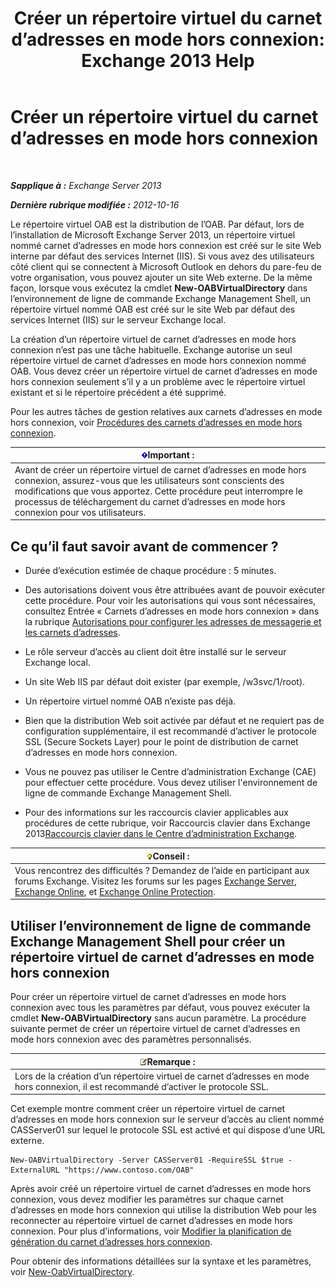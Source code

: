 ﻿---
title: 'Créer un répertoire virtuel du carnet d’adresses en mode hors connexion: Exchange 2013 Help'
TOCTitle: Créer un répertoire virtuel du carnet d’adresses en mode hors connexion
ms:assetid: 2c70e21f-2b12-414a-9e8c-65634a767c72
ms:mtpsurl: https://technet.microsoft.com/fr-fr/library/Aa996917(v=EXCHG.150)
ms:contentKeyID: 50477808
ms.date: 04/24/2018
mtps_version: v=EXCHG.150
ms.translationtype: HT
---

# Créer un répertoire virtuel du carnet d’adresses en mode hors connexion

 

_**Sapplique à :** Exchange Server 2013_

_**Dernière rubrique modifiée :** 2012-10-16_

Le répertoire virtuel OAB est la distribution de l’OAB. Par défaut, lors de l’installation de Microsoft Exchange Server 2013, un répertoire virtuel nommé carnet d’adresses en mode hors connexion est créé sur le site Web interne par défaut des services Internet (IIS). Si vous avez des utilisateurs côté client qui se connectent à Microsoft Outlook en dehors du pare-feu de votre organisation, vous pouvez ajouter un site Web externe. De la même façon, lorsque vous exécutez la cmdlet **New-OABVirtualDirectory** dans l’environnement de ligne de commande Exchange Management Shell, un répertoire virtuel nommé OAB est créé sur le site Web par défaut des services Internet (IIS) sur le serveur Exchange local.

La création d’un répertoire virtuel de carnet d’adresses en mode hors connexion n’est pas une tâche habituelle. Exchange autorise un seul répertoire virtuel de carnet d’adresses en mode hors connexion nommé OAB. Vous devez créer un répertoire virtuel de carnet d’adresses en mode hors connexion seulement s’il y a un problème avec le répertoire virtuel existant et si le répertoire précédent a été supprimé.

Pour les autres tâches de gestion relatives aux carnets d’adresses en mode hors connexion, voir [Procédures des carnets d’adresses en mode hors connexion](offline-address-book-procedures-exchange-2013-help.md).

<table>
<thead>
<tr class="header">
<th><img src="images/JJ159813.important(EXCHG.150).gif" title="Important" alt="Important" />Important :</th>
</tr>
</thead>
<tbody>
<tr class="odd">
<td>Avant de créer un répertoire virtuel de carnet d’adresses en mode hors connexion, assurez-vous que les utilisateurs sont conscients des modifications que vous apportez. Cette procédure peut interrompre le processus de téléchargement du carnet d’adresses en mode hors connexion pour vos utilisateurs.</td>
</tr>
</tbody>
</table>


## Ce qu’il faut savoir avant de commencer ?

  - Durée d’exécution estimée de chaque procédure : 5 minutes.

  - Des autorisations doivent vous être attribuées avant de pouvoir exécuter cette procédure. Pour voir les autorisations qui vous sont nécessaires, consultez Entrée « Carnets d’adresses en mode hors connexion » dans la rubrique [Autorisations pour configurer les adresses de messagerie et les carnets d’adresses](email-address-and-address-book-permissions-exchange-2013-help.md).

  - Le rôle serveur d’accès au client doit être installé sur le serveur Exchange local.

  - Un site Web IIS par défaut doit exister (par exemple, /w3svc/1/root).

  - Un répertoire virtuel nommé OAB n’existe pas déjà.

  - Bien que la distribution Web soit activée par défaut et ne requiert pas de configuration supplémentaire, il est recommandé d’activer le protocole SSL (Secure Sockets Layer) pour le point de distribution de carnet d’adresses en mode hors connexion.

  - Vous ne pouvez pas utiliser le Centre d’administration Exchange (CAE) pour effectuer cette procédure. Vous devez utiliser l'environnement de ligne de commande Exchange Management Shell.

  - Pour des informations sur les raccourcis clavier applicables aux procédures de cette rubrique, voir Raccourcis clavier dans Exchange 2013[Raccourcis clavier dans le Centre d’administration Exchange](keyboard-shortcuts-in-the-exchange-admin-center-exchange-online-protection-help.md).

<table>
<thead>
<tr class="header">
<th><img src="images/Bb125224.tip(EXCHG.150).gif" title="Conseil" alt="Conseil" />Conseil :</th>
</tr>
</thead>
<tbody>
<tr class="odd">
<td>Vous rencontrez des difficultés ? Demandez de l’aide en participant aux forums Exchange. Visitez les forums sur les pages <a href="https://go.microsoft.com/fwlink/p/?linkid=60612">Exchange Server</a>, <a href="https://go.microsoft.com/fwlink/p/?linkid=267542">Exchange Online</a>, et <a href="https://go.microsoft.com/fwlink/p/?linkid=285351">Exchange Online Protection</a>.</td>
</tr>
</tbody>
</table>


## Utiliser l’environnement de ligne de commande Exchange Management Shell pour créer un répertoire virtuel de carnet d’adresses en mode hors connexion

Pour créer un répertoire virtuel de carnet d’adresses en mode hors connexion avec tous les paramètres par défaut, vous pouvez exécuter la cmdlet **New-OABVirtualDirectory** sans aucun paramètre. La procédure suivante permet de créer un répertoire virtuel de carnet d’adresses en mode hors connexion avec des paramètres personnalisés.

<table>
<thead>
<tr class="header">
<th><img src="images/JJ159664.note(EXCHG.150).gif" title="Remarque" alt="Remarque" />Remarque :</th>
</tr>
</thead>
<tbody>
<tr class="odd">
<td>Lors de la création d’un répertoire virtuel de carnet d’adresses en mode hors connexion, il est recommandé d’activer le protocole SSL.</td>
</tr>
</tbody>
</table>


Cet exemple montre comment créer un répertoire virtuel de carnet d’adresses en mode hors connexion sur le serveur d’accès au client nommé CASServer01 sur lequel le protocole SSL est activé et qui dispose d’une URL externe.

    New-OABVirtualDirectory -Server CASServer01 -RequireSSL $true -ExternalURL "https://www.contoso.com/OAB"

Après avoir créé un répertoire virtuel de carnet d’adresses en mode hors connexion, vous devez modifier les paramètres sur chaque carnet d’adresses en mode hors connexion qui utilise la distribution Web pour les reconnecter au répertoire virtuel de carnet d’adresses en mode hors connexion. Pour plus d’informations, voir [Modifier la planification de génération du carnet d’adresses hors connexion](change-the-offline-address-book-generation-schedule-exchange-2013-help.md).

Pour obtenir des informations détaillées sur la syntaxe et les paramètres, voir [New-OabVirtualDirectory](https://technet.microsoft.com/fr-fr/library/bb123735\(v=exchg.150\)).


